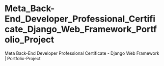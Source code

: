 # Meta_Back-End_Developer_Professional_Certificate_Django_Web_Framework_Portfolio_Project
Meta Back-End Developer Professional Certificate - Django Web Framework | Portfolio-Project

